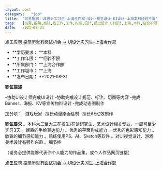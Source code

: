 ```yaml
---
layout:	post
category:	"job"
title:	"网易招聘：UI设计实习生-上海合作部-设计-视觉设计-UI设计-上海本科经验不限"
tags:	[网易,招聘,面试,找工作,工作,内推,设计,视觉设计,UI设计,上海,本科,经验不限]
date:	2021-08-31
---
```


[点击应聘 投简历就有面试机会 -> UI设计实习生-上海合作部](http://mobile.bole.netease.com/bole/boleDetail?id=32573&employeeId=346f03c3cda5f04c&key=all)



- **学历要求： **本科
- **工作年限： **经验不限
- **所属部门： **上海合作部
- **工作城市： **上海
- **发布日期： **2021-08-31



**职位描述**

-协助UI设计师完成UI设计
-协助完成设计规范、标注、切图等内容
-完成Banner、海报、KV等宣传物料设计
-完成动态图制作

加分项：
-游戏玩家
-擅长动漫原画绘制
-擅长AE动效制作




**职位要求**
。本科大二至大三在校生/在读研究生，艺术设计相关专业，一周可至少实习3天
。娴熟的手绘表达能力
。优秀的平面构成能力
。优秀的色彩感知能力
。敏锐的细节感知能力
。熟练使用PS、AI、Sketch等软件
。对UI视觉设计、游戏美术设计有强烈兴趣
。细节控

（请务必提供能够代表你个人能力的作品集，或个人作品网页链接）



[点击应聘 投简历就有面试机会 -> UI设计实习生-上海合作部](http://mobile.bole.netease.com/bole/boleDetail?id=32573&employeeId=346f03c3cda5f04c&key=all)